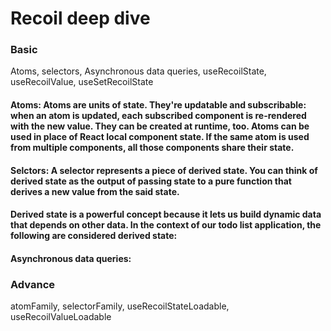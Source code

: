 # Recoil deep dive

### Basic
Atoms, selectors, Asynchronous data queries, 
useRecoilState, useRecoilValue, useSetRecoilState

#### Atoms: Atoms are units of state. They're updatable and subscribable: when an atom is updated, each subscribed component is re-rendered with the new value. They can be created at runtime, too. Atoms can be used in place of React local component state. If the same atom is used from multiple components, all those components share their state.

#### Selctors: A selector represents a piece of derived state. You can think of derived state as the output of passing state to a pure function that derives a new value from the said state.

#### Derived state is a powerful concept because it lets us build dynamic data that depends on other data. In the context of our todo list application, the following are considered derived state:


#### Asynchronous data queries: 


### Advance
atomFamily, selectorFamily, useRecoilStateLoadable, useRecoilValueLoadable

